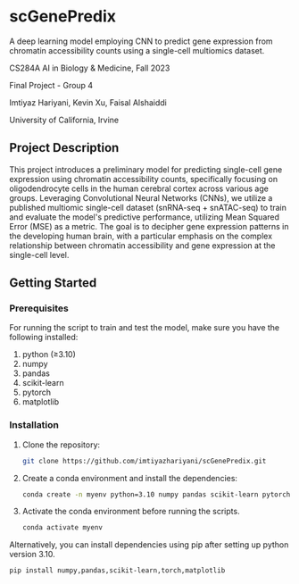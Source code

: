 # scGenePredix
A deep learning model employing CNN to predict gene expression from chromatin accessibility counts using a single-cell multiomics dataset.

CS284A AI in Biology & Medicine, Fall 2023

Final Project - Group 4

Imtiyaz Hariyani, Kevin Xu, Faisal Alshaiddi

University of California, Irvine

## **Project Description**
This project introduces a preliminary model for predicting single-cell gene expression using chromatin accessibility counts, specifically focusing on oligodendrocyte cells in the human cerebral cortex across various age groups. Leveraging Convolutional Neural Networks (CNNs), we utilize a published multiomic single-cell dataset (snRNA-seq + snATAC-seq) to train and evaluate the model's predictive performance, utilizing Mean Squared Error (MSE) as a metric. The goal is to decipher gene expression patterns in the developing human brain, with a particular emphasis on the complex relationship between chromatin accessibility and gene expression at the single-cell level.

## **Getting Started**

### Prerequisites
For running the script to train and test the model, make sure you have the following installed:

1. python (≥3.10)
2. numpy
3. pandas
4. scikit-learn
5. pytorch
6. matplotlib

### Installation
1. Clone the repository:
   ```sh
   git clone https://github.com/imtiyazhariyani/scGenePredix.git

2. Create a conda environment and install the dependencies:
   ```sh
   conda create -n myenv python=3.10 numpy pandas scikit-learn pytorch matplotlib

3. Activate the conda environment before running the scripts.
   ```sh
   conda activate myenv

Alternatively, you can install dependencies using pip after setting up python version 3.10.

```sh
pip install numpy,pandas,scikit-learn,torch,matplotlib

